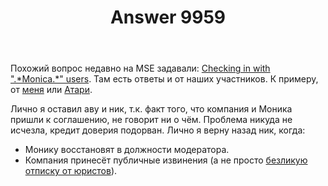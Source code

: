 ﻿---
title: "Answer 9959"
se.owner.user_id: 15479
se.owner.display_name: "Suvitruf says Reinstate Monica"
se.owner.link: "https://ru.meta.stackoverflow.com/users/15479/suvitruf-says-reinstate-monica"
se.answer_id: 9959
se.question_id: 9958
se.post_type: answer
se.score: 7
se.is_accepted: True
---
<p>Похожий вопрос недавно на MSE задавали: <a href="https://meta.stackexchange.com/q/341412/260198">Checking in with &quot;.*Monica.*&quot; users</a>. Там есть ответы и от наших участников. К примеру, от <a href="https://meta.stackexchange.com/a/341426/260198">меня</a> или <a href="https://meta.stackexchange.com/a/341524/260198">Атари</a>.</p>

<p>Лично я оставил аву и ник, т.к. факт того, что компания и Моника пришли к соглашению, не говорит ни о чём. Проблема никуда не исчезла, кредит доверия подорван. Лично я верну назад ник, когда:</p>

<ul>
<li>Монику восстановят в должности модератора.</li>
<li>Компания принесёт публичные извинения (а не просто <a href="https://meta.stackexchange.com/q/340906/260198">безликую отписку от юристов</a>).</li>
</ul>

